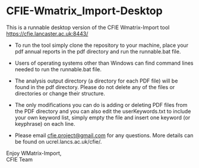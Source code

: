 # CFIE-Wmatrix_Import-Desktop
This is a runnable desktop version of the CFIE Wmatrix-Import tool https://cfie.lancaster.ac.uk:8443/

* To run the tool simply clone the repository to your machine, place your pdf annual reports in the pdf directory and run the runnable.bat file.
* Users of operating systems other than Windows can find command lines needed to run the runnable.bat file.
* The analysis output directory (a directory for each PDF file) will be found in the pdf directory. Please do not delete any of the files or directories or change their structure. 
* The only modifications you can do is adding or deleting PDF files from the PDF directory and you can also edit the userKeywords.txt to include your own keyword list, simply empty the file and insert one keyword (or keyphrase) on each line.

* Please email cfie.project@gmail.com for any questions. More details can be found on ucrel.lancs.ac.uk/cfie/.

Enjoy WMatrix-Import, </br>
CFIE Team
